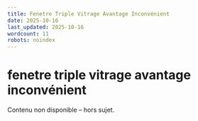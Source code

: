 ```yaml
---
title: Fenetre Triple Vitrage Avantage Inconvénient
date: 2025-10-16
last_updated: 2025-10-16
wordcount: 11
robots: noindex
---
```


# fenetre triple vitrage avantage inconvénient

Contenu non disponible – hors sujet.